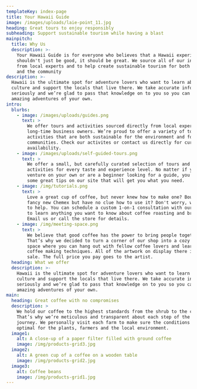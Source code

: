 ```yaml
---
templateKey: index-page
title: Your Hawaii Guide
image: /images/uploads/laie-point_11.jpg
heading: Great tours to enjoy responsibly
subheading: Support sustainable tourism while having a blast
mainpitch:
  title: Why Us
  description: >-
    Your Hawaii Guide is for everyone who believes that a Hawaii experience
    shouldn't just be good, it should be great. We source all of our information
    from local experts and to help create sustainable tourism for both visitors
    and the community
description: >-
  Hawaii is the ultimate spot for adventure lovers who want to learn about the
  culture and support the locals that live there. We take accurate information
  seriously and we’re glad to pass that knowledge on to you so you can have
  amazing adventures of your own.
intro:
  blurbs:
    - image: /images/uploads/guides.png
      text: >
        We offer tours and activities sourced directly from local experts and
        long-time business owners. We’re proud to offer a variety of tours and
        activities that are both sustainable for the environment and for local
        communities. Check our activites or contact us directly for current
        availability.
    - image: /images/uploads/self-guided-tours.png
      text: >
        We offer a small, but carefully curated selection of tours and
        activities for every taste and experience level. No matter if you
        venture on your own or are a beginner looking for a guide, you’ll find
        some great tips on our site that will get you what you need.
    - image: /img/tutorials.png
      text: >
        Love a great cup of coffee, but never knew how to make one? Bought a
        fancy new Chemex but have no clue how to use it? Don't worry, we’re here
        to help. You can schedule a custom 1-on-1 consultation with our baristas
        to learn anything you want to know about coffee roasting and brewing.
        Email us or call the store for details.
    - image: /img/meeting-space.png
      text: >
        We believe that good coffee has the power to bring people together.
        That’s why we decided to turn a corner of our shop into a cozy meeting
        space where you can hang out with fellow coffee lovers and learn about
        coffee making techniques. All of the artwork on display there is for
        sale. The full price you pay goes to the artist.
  heading: What we offer
  description: >-
    Hawaii is the ultimate spot for adventure lovers who want to learn about the
    culture and support the locals that live there. We take accurate information
    seriously and we’re glad to pass that knowledge on to you so you can have
    amazing adventures of your own.
main:
  heading: Great coffee with no compromises
  description: >
    We hold our coffee to the highest standards from the shrub to the cup.
    That’s why we’re meticulous and transparent about each step of the coffee’s
    journey. We personally visit each farm to make sure the conditions are
    optimal for the plants, farmers and the local environment.
  image1:
    alt: A close-up of a paper filter filled with ground coffee
    image: /img/products-grid3.jpg
  image2:
    alt: A green cup of a coffee on a wooden table
    image: /img/products-grid2.jpg
  image3:
    alt: Coffee beans
    image: /img/products-grid1.jpg
---
```



